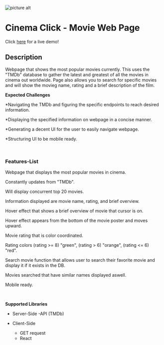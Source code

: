 ![picture alt](https://i.ibb.co/rsNZR6H/aee39829-6c21-4445-8079-e76c3bb8dc06-200x200.png)

# Cinema Click - Movie Web Page

Click [here](http://cinema-cliks.surge.sh) for a live demo!

## Description

Webpage that shows the most popular movies currently. This uses the "TMDb" database to gather the latest and greatest of all the movies in cinema out worldwide. Page also allows you to search for specific movies and will show the movieg name, rating and a brief description of the film.

**Expected Challenges**

\*Navigating the TMDb and figuring the specific endpoints to reach desired information.

\*Displaying the specified information on webpage in a concise manner.

\*Generating a decent UI for the user to easily navigate webpage.

\*Structuring UI to be mobile ready.

&nbsp;
&nbsp;

### Features-List

Webpage that displays the most popular movies in cinema.

Constantly updates from "TMDb".

Will display concurrent top 20 movies.

Information displayed are movie name, rating, and brief overview.

Hover effect that shows a brief overview of movie that cursor is on.

Hover effect appears from the bottom of the movie poster and moves upward.

Movie rating that is color coordinated.

Rating colors (rating >= 8) "green", (rating > 6) "orange", (rating <= 6) "red".

Search movie function that allows user to search their favorite movie and display it if it exists in the DB.

Movies searched that have similar names displayed aswell.

Mobile ready.

&nbsp;

**Supported Libraries**

- Server-Side
  -API (TMDb)

- Client-Side
  - GET request
  - React
